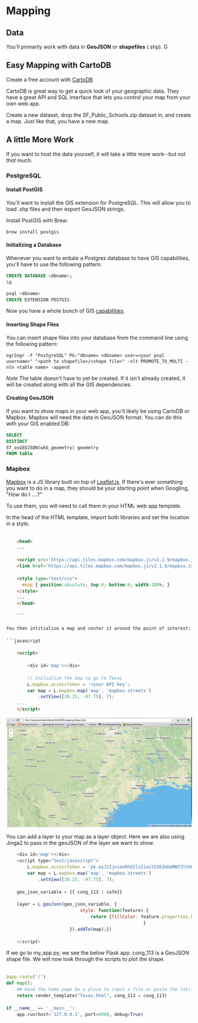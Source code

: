 # Mapping

## Data  
You'll primarily work with data in **GeoJSON** or **shapefiles** (.shp).  G


## Easy Mapping with CartoDB
Create a free account with [CartoDB](cartodb.com) 

CartoDB is great way to get a quick look of your geographic data.  They have a great API and SQL interface that lets you control your map from your own web app.

Create a new dataset, drop the SF_Public_Schools.zip dataset in, and create a map.  Just like that, you have a new map.  

## A little More Work
If you want to host the data yourself, it will take a little more work--but not *that* much.

### PostgreSQL

#### Install PostGIS
You'll want to install the GIS extension for PostgreSQL.  This will allow you to load .shp files and then export GeoJSON strings.

Install PostGIS with Brew:
```
brew install postgis
```

#### Initializing a Database
Whenever you want to enbale a Postgres database to have GIS capabilities, you'll have to use the following pattern:

```sql
CREATE DATABASE <dbname>;
\q
```

```sql
psql <dbname>
CREATE EXTENSION POSTGIS
```

Now you have a whole bunch of GIS [capabilities](http://postgis.net/docs/manual-2.1/reference.html).

#### Inserting Shape Files
You can insert shape files into your database from the command line using the following pattern:

```
ogr2ogr -f "PostgreSQL" PG:"dbname= <dbname> user=<your psql username>" "<path to shapefile>/<shape file>" -nlt PROMOTE_TO_MULTI -nln <table name> -append
```
*Note* The table  doesn't have to yet be created.  If it isn't already created, it will be created along with all the GIS dependencies.  

#### Creating GeoJSON
If you want to show maps in your web app, you'll likely be using CartoDB or Mapbox.  Mapbox will need the data in GeoJSON format.  You can do this with your GIS enabled DB:

```sql
SELECT 
DISTINCT
ST_asGEOJSON(wkb_geometry) geometry
FROM table
```

### Mapbox
[Mapbox](http://www.mapbox.com) is a JS library built on top of [Leaflet.js](http://www.leafletjs.com).  If there's ever something you want to do in a map, they should be your starting point when Googling, "How do I ....?"  

To use them, you will need to call them in your HTML web app template.  

In the head of the HTML template, import both libraries and set the location in a style.
```html
	
	<head>
	...

	<script src='https://api.tiles.mapbox.com/mapbox.js/v2.1.9/mapbox.js'></script>
	<link href='https://api.tiles.mapbox.com/mapbox.js/v2.1.9/mapbox.css' rel='stylesheet' />

	<style type="text/css">
	  #map { position:absolute; top:0; bottom:0; width:100%; }
	</style>
	...
	</head> 

	```

You then intitialize a map and center it around the point of interest:

```javascript

	<script>

		<div id='map'></div>

		// Initialize the map to go to Texas
		L.mapbox.accessToken = '<your API key';
		var map = L.mapbox.map('map', 'mapbox.streets')
		    .setView([30.25, -97.75], 7);
	....
	</script>
```

![Texas Map](images/texas_base.png)


You can add a layer to your map as a layer object.  Here we are also using Jinga2 to pass in the geoJSON of the layer we want to show.

```javascript
	<div id='map'></div>
	<script type="text/javascript">
		L.mapbox.accessToken = 'pk.eyJ1IjoienRhd2lsIiwiYSI6ImUwMWI3YzU0NGEzMzhhMWIxY2ExYmViYTdmZjkyYTE5In0.WPudfWdQ917jhqHC1om0Ag';
		var map = L.mapbox.map('map', 'mapbox.streets')
		    .setView([30.25, -97.75], 7);
	
	geo_json_variable = {{ cong_113 | safe}} 

	layer = L.geoJson(geo_json_variable, {
						    style: function(feature) {
						    	return {fillColor: feature.properties.hexcolor, weight: line_width, fillOpacity: fillOpacity};
								    				}
						}).addTo(map);})

	</script>
```

If we go to my_app.py, we see the below Flask app.  cong_113 is a GeoJSON shape file.  We will now look through the scripts to plot the shape.

```python

@app.route('/')
def map():
    ## Have the home page be a place to input a file or paste the lat/long (address if ambitious)
    return render_template("Texas.html", cong_113 = cong_113)

if __name__ == '__main__':
    app.run(host='127.0.0.1', port=6969, debug=True)

```